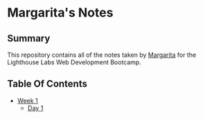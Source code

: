 # Margarita's Notes
## Summary 

This repository contains all of the notes taken by [Margarita](https://github.com/MargaritaSt) for the Lighthouse Labs Web Development Bootcamp.

## Table Of Contents
* [Week 1](/Week_1)
  * [Day 1](/Week_1/Dat_1)
